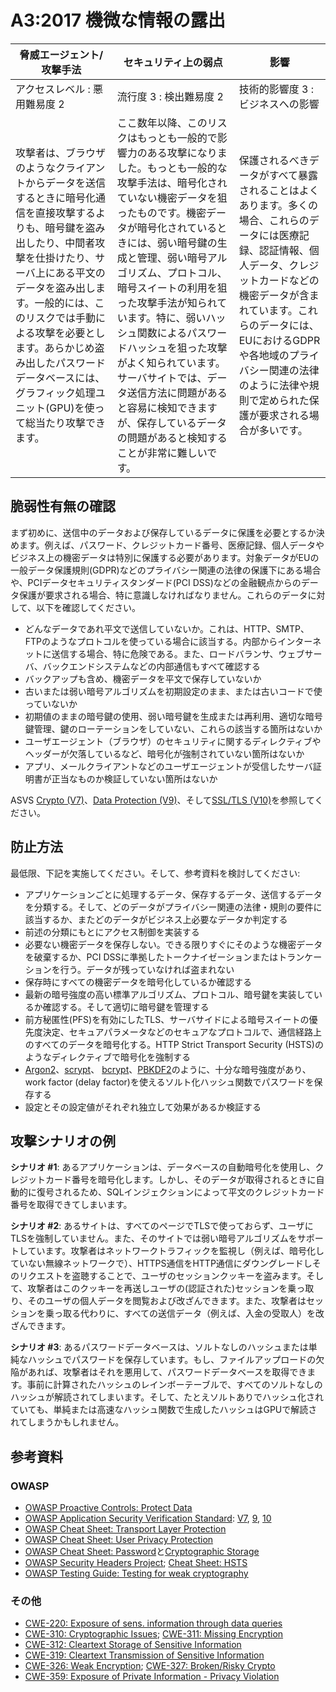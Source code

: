 # A3:2017 機微な情報の露出

| 脅威エージェント/攻撃手法 | セキュリティ上の弱点 | 影響 |
| -- | -- | -- |
| アクセスレベル : 悪用難易度 2 | 流行度 3 : 検出難易度 2 | 技術的影響度 3 : ビジネスへの影響 |
| 攻撃者は、ブラウザのようなクライアントからデータを送信するときに暗号化通信を直接攻撃するよりも、暗号鍵を盗み出したり、中間者攻撃を仕掛けたり、サーバ上にある平文のデータを盗み出します。一般的には、このリスクでは手動による攻撃を必要とします。あらかじめ盗み出したパスワードデータベースには、グラフィック処理ユニット(GPU)を使って総当たり攻撃できます。 | ここ数年以降、このリスクはもっとも一般的で影響力のある攻撃になりました。もっとも一般的な攻撃手法は、暗号化されていない機密データを狙ったものです。機密データが暗号化されているときには、弱い暗号鍵の生成と管理、弱い暗号アルゴリズム、プロトコル、暗号スイートの利用を狙った攻撃手法が知られています。特に、弱いハッシュ関数によるパスワードハッシュを狙った攻撃がよく知られています。サーバサイトでは、データ送信方法に問題があると容易に検知できますが、保存しているデータの問題があると検知することが非常に難しいです。 | 保護されるべきデータがすべて暴露されることはよくあります。多くの場合、これらのデータには医療記録、認証情報、個人データ、クレジットカードなどの機密データが含まれています。これらのデータには、EUにおけるGDPRや各地域のプライバシー関連の法律のように法律や規則で定められた保護が要求される場合が多いです。 |

## 脆弱性有無の確認

まず初めに、送信中のデータおよび保存しているデータに保護を必要とするか決めます。例えば、パスワード、クレジットカード番号、医療記録、個人データやビジネス上の機密データは特別に保護する必要があります。対象データがEUの一般データ保護規則(GDPR)などのプライバシー関連の法律の保護下にある場合や、PCIデータセキュリティスタンダード(PCI DSS)などの金融観点からのデータ保護が要求される場合、特に意識しなければなりません。これらのデータに対して、以下を確認してください。

* どんなデータであれ平文で送信していないか。これは、HTTP、SMTP、FTPのようなプロトコルを使っている場合に該当する。内部からインターネットに送信する場合、特に危険である。また、ロードバランサ、ウェブサーバ、バックエンドシステムなどの内部通信もすべて確認する
* バックアップも含め、機密データを平文で保存していないか
* 古いまたは弱い暗号アルゴリズムを初期設定のまま、または古いコードで使っていないか
* 初期値のままの暗号鍵の使用、弱い暗号鍵を生成または再利用、適切な暗号鍵管理、鍵のローテーションをしていない、これらの該当する箇所はないか
* ユーザエージェント（ブラウザ）のセキュリティに関するディレクティブやヘッダーが欠落しているなど、暗号化が強制されていない箇所はないか
* アプリ、メールクライアントなどのユーザエージェントが受信したサーバ証明書が正当なものか検証していない箇所はないか

ASVS [Crypto (V7)](https://www.owasp.org/index.php/ASVS_V7_Cryptography)、[Data Protection (V9)](https://www.owasp.org/index.php/ASVS_V9_Data_Protection)、そして[SSL/TLS (V10)](https://www.owasp.org/index.php/ASVS_V10_Communications)を参照してください。

## 防止方法

最低限、下記を実施してください。そして、参考資料を検討してください:

* アプリケーションごとに処理するデータ、保存するデータ、送信するデータを分類する。そして、どのデータがプライバシー関連の法律・規則の要件に該当するか、またどのデータがビジネス上必要なデータか判定する
* 前述の分類にもとにアクセス制御を実装する
* 必要ない機密データを保存しない。できる限りすぐにそのような機密データを破棄するか、PCI DSSに準拠したトークナイゼーションまたはトランケーションを行う。データが残っていなければ盗まれない
* 保存時にすべての機密データを暗号化しているか確認する
* 最新の暗号強度の高い標準アルゴリズム、プロトコル、暗号鍵を実装しているか確認する。そして適切に暗号鍵を管理する
* 前方秘匿性(PFS)を有効にしたTLS、サーバサイドによる暗号スイートの優先度決定、セキュアパラメータなどのセキュアなプロトコルで、通信経路上のすべてのデータを暗号化する。HTTP Strict Transport Security (HSTS)のようなディレクティブで暗号化を強制する
* [Argon2](https://www.cryptolux.org/index.php/Argon2)、[scrypt](https://wikipedia.org/wiki/Scrypt)、 [bcrypt](https://wikipedia.org/wiki/Bcrypt)、[PBKDF2](https://wikipedia.org/wiki/PBKDF2)のように、十分な暗号強度があり、work factor (delay factor)を使えるソルト化ハッシュ関数でパスワードを保存する
* 設定とその設定値がそれぞれ独立して効果があるか検証する

## 攻撃シナリオの例

**シナリオ #1**: あるアプリケーションは、データベースの自動暗号化を使用し、クレジットカード番号を暗号化します。しかし、そのデータが取得されるときに自動的に復号されるため、SQLインジェクションによって平文のクレジットカード番号を取得できてしまいます。

**シナリオ #2**: あるサイトは、すべてのページでTLSで使っておらず、ユーザにTLSを強制していません。また、そのサイトでは弱い暗号アルゴリズムをサポートしています。攻撃者はネットワークトラフィックを監視し（例えば、暗号化していない無線ネットワークで）、HTTPS通信をHTTP通信にダウングレードしそのリクエストを盗聴することで、ユーザのセッションクッキーを盗みます。そして、攻撃者はこのクッキーを再送しユーザの(認証された)セッションを乗っ取り、そのユーザの個人データを閲覧および改ざんできます。また、攻撃者はセッションを乗っ取る代わりに、すべての送信データ（例えば、入金の受取人）を改ざんできます。

**シナリオ #3**: あるパスワードデータベースは、ソルトなしのハッシュまたは単純なハッシュでパスワードを保存しています。もし、ファイルアップロードの欠陥があれば、攻撃者はそれを悪用して、パスワードデータベースを取得できます。事前に計算されたハッシュのレインボーテーブルで、すべてのソルトなしのハッシュが解読されてしまいます。そして、たとえソルトありでハッシュ化されていても、単純または高速なハッシュ関数で生成したハッシュはGPUで解読されてしまうかもしれません。

## 参考資料

### OWASP

* [OWASP Proactive Controls: Protect Data](https://www.owasp.org/index.php/OWASP_Proactive_Controls#7:_Protect_Data)
* [OWASP Application Security Verification Standard]((https://www.owasp.org/index.php/Category:OWASP_Application_Security_Verification_Standard_Project)): [V7](https://www.owasp.org/index.php/ASVS_V7_Cryptography), [9](https://www.owasp.org/index.php/ASVS_V9_Data_Protection), [10](https://www.owasp.org/index.php/ASVS_V10_Communications)
* [OWASP Cheat Sheet: Transport Layer Protection](https://www.owasp.org/index.php/Transport_Layer_Protection_Cheat_Sheet)
* [OWASP Cheat Sheet: User Privacy Protection](https://www.owasp.org/index.php/User_Privacy_Protection_Cheat_Sheet)
* [OWASP Cheat Sheet: Password](https://www.owasp.org/index.php/Password_Storage_Cheat_Sheet)と[Cryptographic Storage](https://www.owasp.org/index.php/Cryptographic_Storage_Cheat_Sheet)
* [OWASP Security Headers Project](https://www.owasp.org/index.php/OWASP_Secure_Headers_Project); [Cheat Sheet: HSTS](https://www.owasp.org/index.php/HTTP_Strict_Transport_Security_Cheat_Sheet)
* [OWASP Testing Guide: Testing for weak cryptography](https://www.owasp.org/index.php/Testing_for_weak_Cryptography)

### その他

* [CWE-220: Exposure of sens. information through data queries](https://cwe.mitre.org/data/definitions/220.html)
* [CWE-310: Cryptographic Issues](https://cwe.mitre.org/data/definitions/310.html); [CWE-311: Missing Encryption](https://cwe.mitre.org/data/definitions/311.html)
* [CWE-312: Cleartext Storage of Sensitive Information](https://cwe.mitre.org/data/definitions/312.html)
* [CWE-319: Cleartext Transmission of Sensitive Information](https://cwe.mitre.org/data/definitions/319.html)
* [CWE-326: Weak Encryption](https://cwe.mitre.org/data/definitions/326.html); [CWE-327: Broken/Risky Crypto](https://cwe.mitre.org/data/definitions/327.html)
* [CWE-359: Exposure of Private Information - Privacy Violation](https://cwe.mitre.org/data/definitions/359.html)
